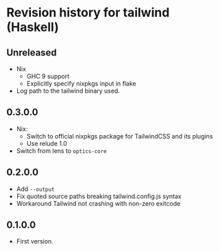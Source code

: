 # Revision history for tailwind (Haskell)

## Unreleased

- Nix
  - GHC 9 support
  - Explicitly specify nixpkgs input in flake
- Log path to the tailwind binary used.

## 0.3.0.0

- Nix:
    - Switch to official nixpkgs package for TailwindCSS and its plugins
    - Use relude 1.0
- Switch from lens to `optics-core`

## 0.2.0.0

- Add `--output`
- Fix quoted source paths breaking tailwind.config.js syntax
- Workaround Tailwind not crashing with non-zero exitcode

## 0.1.0.0

* First version.
